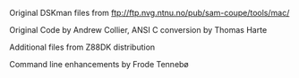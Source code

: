 Original DSKman files from ftp://ftp.nvg.ntnu.no/pub/sam-coupe/tools/mac/

Original Code by Andrew Collier, ANSI C conversion by Thomas Harte

Additional files from Z88DK distribution

Command line enhancements by Frode Tennebø

